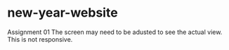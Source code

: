 # new-year-website

Assignment 01
The screen may need to be adusted to see the actual view. This is not responsive.
